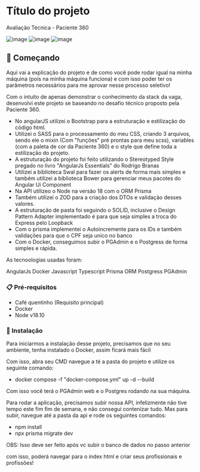 # Título do projeto

Avaliação Técnica - Paciente 360

![image](https://github.com/RuanGabrieldev/teste-paciente-360/assets/41811305/7f21eda2-1f0e-4334-b5aa-45c2a0db1d56)
![image](https://github.com/RuanGabrieldev/teste-paciente-360/assets/41811305/b2b089a6-df49-4e7b-ac6e-351cf1d9abdf)
![image](https://github.com/RuanGabrieldev/teste-paciente-360/assets/41811305/84c3b883-9f18-4eed-bc2f-47fc45663dc2)


## 🚀 Começando

Aqui vai a explicação do projeto e de como você pode rodar igual na minha máquina (pois na minha máquina funciona) e com isso poder ter os parâmetros necessários para me aprovar nesse processo seletivo!

Com o intuito de apenas demonstrar o conhecimento da stack da vaga, desenvolvi este projeto se baseando no desafio técnico proposto pela Paciente 360. 
- No angularJS utilizei o Bootstrap para a estruturação e estilização do código html.
- Utilizei o SASS para o processamento  do meu CSS, criando 3 arquivos, sendo ele o mixin (Com "funções" pré prontas para meu scss), variables (com a paleta de cor da Paciente 360) e o style que define toda a estilização do projeto.
- A estruturação do projeto foi feito utilizando o Stereotyped Style pregado no livro "AngularJs Essentials" do Rodrigo Branas
- Utilizei a biblioteca Swal para fazer os alerts de forma mais simples e também utilizei a biblioteca Bower para gerenciar meus pacotes do Angular Ui Component
- Na API utilizeo o Node na versão 18 com o ORM Prisma
- Também utilizei o ZOD para a criação dos DTOs e validação desses valores.
- A estruturação de pasta foi seguindo o SOLID, inclusive o Design Pattern Adapter implementado é para que seja simples a troca do Express pelo Loopback
- Com o prisma implementei o Autoincremente para os IDs e também validações para que o CPF seja unico no banco
- Com o Docker, conseguimos subir o PGAdmin e o Postgress de forma simples e rápida. 

As tecnoologias usadas foram: 

AngularJs
Docker
Javascript
Typescript
Prisma ORM
Postgress
PGAdmin


### 📋 Pré-requisitos

- Café quentinho (Requisito principal)
- Docker
- Node v18.10


### 🔧 Instalação

Para iniciarmos a instalação desse projeto, precisamos que no seu ambiente, tenha instalado o Docker, assim ficará mais fácil 

Com isso, abra seu CMD navegue a té a pasta do projeto e utilize os seguinte comando:
-  docker compose -f "docker-compose.yml" up -d --build  

Com isso você terá o PGAdmin web e o Postgres rodando na sua máquina.

Para rodar a aplicação, precisamos subir nossa API, infelizmente não tive tempo este fim fim de semana, e não consegui contenizar tudo. Mas para subir, navegue até a pasta da api e rode os seguintes comandos:

- npm install
- npx prisma migrate dev

OBS: Isso deve ser feito após vc subir o banco de dados no passo anterior

com isso, poderá navegar para o index html e criar seus profissionais e profissões!
